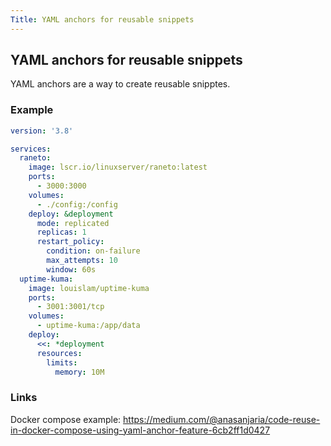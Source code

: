 ```yaml
---
Title: YAML anchors for reusable snippets
---
```


## YAML anchors for reusable snippets

YAML anchors are a way to create reusable snipptes.

### Example

```yaml
version: '3.8'

services:
  raneto:
    image: lscr.io/linuxserver/raneto:latest
    ports:
      - 3000:3000
    volumes:
      - ./config:/config
    deploy: &deployment
      mode: replicated
      replicas: 1
      restart_policy:
        condition: on-failure
        max_attempts: 10
        window: 60s
  uptime-kuma:
    image: louislam/uptime-kuma
    ports:
      - 3001:3001/tcp
    volumes:
      - uptime-kuma:/app/data
    deploy: 
      <<: *deployment
      resources:
        limits:
          memory: 10M
```

### Links
Docker compose example: https://medium.com/@anasanjaria/code-reuse-in-docker-compose-using-yaml-anchor-feature-6cb2ff1d0427